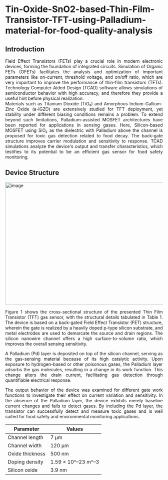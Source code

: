 # Tin-Oxide-SnO2-based-Thin-Film-Transistor-TFT-using-Palladium-material-for-food-quality-analysis

## Introduction
<div style="text-align: justify;">
Field Effect Transistors (FETs) play a crucial role in modern electronic devices, forming the foundation of integrated circuits. Simulation of Organic FETs (OFETs) facilitates the analysis and optimization of important parameters like on-current, threshold voltage, and on/off ratio, which are very important to improve the performance of thin-film transistors (TFTs). Technology Computer-Aided Design (TCAD) software allows simulations of semiconductor behavior with high accuracy, and therefore they provide a useful hint before physical realization.
</div>

<div style="text-align: justify;">
Materials such as Titanium Dioxide (TiO₂) and Amorphous Indium-Gallium-Zinc Oxide (a-IGZO) are extensively studied for TFT deployment, yet stability under different biasing conditions remains a problem. To extend beyond such limitations, Palladium-assisted MOSFET architectures have been reported for applications in sensing gases. Here, Silicon-based MOSFET using SiO₂ as the dielectric with Palladium above the channel is proposed for toxic gas detection related to food decay. The back-gate structure improves carrier modulation and sensitivity to response. TCAD simulations analyze the device's output and transfer characteristics, which testifies to its potential to be an efficient gas sensor for food safety monitoring.
</div>

## Device Structure
<p style="text-align: justify;">
<img width="638" height="391" alt="image" src="https://github.com/user-attachments/assets/9d28a9b7-0fb5-4c0d-9ecf-2c8edc923361" />
</p>
<p style="text-align: justify;">
Figure 1 shows the cross-sectional structure of the presented Thin Film Transistor (TFT) gas sensor, with the structural details tabulated in Table 1. The device is based on a back-gated Field Effect Transistor (FET) structure, wherein the gate is realized by a heavily doped p-type silicon substrate, and metal electrodes are used to demarcate the source and drain regions. The silicon nanowire channel offers a high surface-to-volume ratio, which improves the overall sensing sensitivity.
</p>
<p style="text-align: justify;">
A Palladium (Pd) layer is deposited on top of the silicon channel, serving as the gas-sensing material because of its high catalytic activity. Upon exposure to hydrogen-based or other poisonous gases, the Palladium layer adsorbs the gas molecules, resulting in a change in its work function. This change alters the drain current, facilitating gas detection through quantifiable electrical response.
</p>
<p style="text-align: justify;">
The output behavior of the device was examined for different gate work functions to investigate their effect on current variation and sensitivity. In the absence of the Palladium layer, the device exhibits merely baseline current changes and fails to detect gases. By including the Pd layer, the transistor can successfully detect and measure toxic gases and is well suited for food safety and environmental monitoring applications.
</p>

| Parameter | Values |
|---|---|
| Channel length | 7 μm|
|  Channel width | 120 μm |
|   Oxide thickness | 500 nm |
|  Doping density | 1.59 × 10^–23 m^–3 |
|   Silicon oxide |  3.9 nm |
